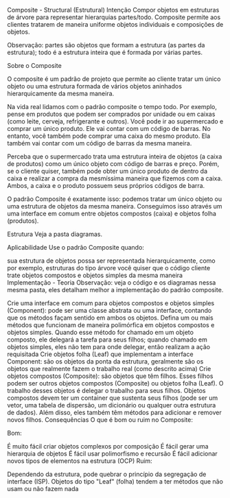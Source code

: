 Composite - Structural (Estrutural)
Intenção
Compor objetos em estruturas de árvore para representar hierarquias partes/todo. Composite permite aos clientes tratarem de maneira uniforme objetos individuais e composições de objetos.

Observação: partes são objetos que formam a estrutura (as partes da estrutura); todo é a estrutura inteira que é formada por várias partes.

Sobre o Composite

O composite é um padrão de projeto que permite ao cliente tratar um único objeto ou uma estrutura formada de vários objetos aninhados hierarquicamente da mesma maneira.

Na vida real lidamos com o padrão composite o tempo todo. Por exemplo, pense em produtos que podem ser comprados por unidade ou em caixas (como leite, cerveja, refrigerante e outros). Você pode ir ao supermercado e comprar um único produto. Ele vai contar com um código de barras. No entanto, você também pode comprar uma caixa do mesmo produto. Ela também vai contar com um código de barras da mesma maneira.

Perceba que o supermercado trata uma estrutura inteira de objetos (a caixa de produtos) como um único objeto com código de barras e preço. Porém, se o cliente quiser, também pode obter um único produto de dentro da caixa e realizar a compra da mesmíssima maneira que fizemos com a caixa. Ambos, a caixa e o produto possuem seus próprios códigos de barra.

O padrão Composite é exatamente isso: podemos tratar um único objeto ou uma estrutura de objetos da mesma maneira. Conseguimos isso através um uma interface em comum entre objetos compostos (caixa) e objetos folha (produtos).

Estrutura
Veja a pasta diagramas.

Aplicabilidade
Use o padrão Composite quando:

sua estrutura de objetos possa ser representada hierarquicamente, como por exemplo, estruturas do tipo árvore
você quiser que o código cliente trate objetos compostos e objetos simples da mesma maneira
Implementação - Teoria
Observação: veja o código e os diagramas nessa mesma pasta, eles detalham melhor a implementação do padrão composite.

Crie uma interface em comum para objetos compostos e objetos simples (Component): pode ser uma classe abstrata ou uma interface, contando que os métodos façam sentido em ambos os objetos. Defina um ou mais métodos que funcionam de maneira polimórfica em objetos compostos e objetos simples. Quando esse método for chamado em um objeto composto, ele delegará a tarefa para seus filhos; quando chamado em objetos simples, eles não tem para onde delegar, então realizam a ação requisitada
Crie objetos folha (Leaf) que implementam a interface Component: são os objetos da ponta da estrutura, geralmente são os objetos que realmente fazem o trabalho real (como descrito acima)
Crie objetos compostos (Composite): são objetos que têm filhos. Esses filhos podem ser outros objetos compostos (Composite) ou objetos folha (Leaf). O trabalho desses objetos é delegar o trabalho para seus filhos. Objetos compostos devem ter um container que sustenta seus filhos (pode ser um vetor, uma tabela de dispersão, um dicionário ou qualquer outra estrutura de dados). Além disso, eles também têm métodos para adicionar e remover novos filhos.
Consequências
O que é bom ou ruim no Composite:

Bom:

É muito fácil criar objetos complexos por composição
É fácil gerar uma hierarquia de objetos
É fácil usar polimorfismo e recursão
É fácil adicionar novos tipos de elementos na estrutura (OCP)
Ruim:

Dependendo da estrutura, pode quebrar o princípio da segregação de interface (ISP). Objetos do tipo "Leaf" (folha) tendem a ter métodos que não usam ou não fazem nada
